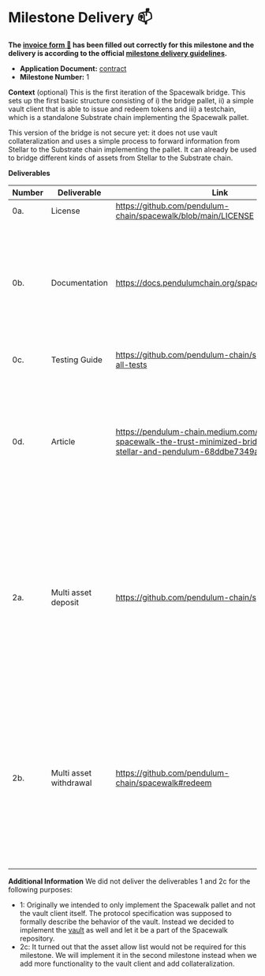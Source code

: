 # Milestone Delivery :mailbox:

**The [invoice form :pencil:](https://docs.google.com/forms/d/e/1FAIpQLSfmNYaoCgrxyhzgoKQ0ynQvnNRoTmgApz9NrMp-hd8mhIiO0A/viewform) has been filled out correctly for this milestone and the delivery is according to the official [milestone delivery guidelines](https://github.com/w3f/Grants-Program/blob/master/docs/milestone-deliverables-guidelines.md).**  

* **Application Document:** [contract](https://github.com/w3f/Grants-Program/blob/master/applications/spacewalk-bridge.md)
* **Milestone Number:** 1

**Context** (optional)
This is the first iteration of the Spacewalk bridge. This sets up the first basic structure consisting of i) the bridge pallet, ii) a simple vault client that is able to issue and redeem tokens and iii) a testchain, which is a standalone Substrate chain implementing the Spacewalk pallet.

This version of the bridge is not secure yet: it does not use vault collateralization and uses a simple process to forward information from Stellar to the Substrate chain implementing the pallet.
It can already be used to bridge different kinds of assets from Stellar to the Substrate chain.

**Deliverables**

| Number | Deliverable | Link | Notes |
| ------------- | ------------- | ------------- |------------- |
| 0a. | License | https://github.com/pendulum-chain/spacewalk/blob/main/LICENSE | - | 
| 0b. | Documentation | https://docs.pendulumchain.org/spacewalk/introduction | A basic tutorial that explains how a user can employ the bridge pallet and the Spacewalk protocol to build a working bridge. | 
| 0c. | Testing Guide | https://github.com/pendulum-chain/spacewalk#run-all-tests | Run a complete suit of unit tests | 
| 0d. | Article | https://pendulum-chain.medium.com/introducing-spacewalk-the-trust-minimized-bridge-between-stellar-and-pendulum-68ddbe7349a0 | This article explains how we extend interBTC to support multiple Stellar assets and provides an overview of the upcoming milestones of the protocol. |
| 2a. | Multi asset deposit | https://github.com/pendulum-chain/spacewalk#issue | We refer to "deposit" as "issue" now (using the wording of interBTC). The link directs to a summary of the code implementing the issue. It is spread over the vault client and the spacewalk pallet. |
| 2b. | Multi asset withdrawal | https://github.com/pendulum-chain/spacewalk#redeem | We refer to "withdrawal" as "redeem" now (using the wording of interBTC). The link directs to a summary of the code implementing the redeem. It is spread over the vault client and the spacewalk pallet. | 

**Additional Information**
We did not deliver the deliverables 1 and 2c for the following purposes:

- 1: Originally we intended to only implement the Spacewalk pallet and not the vault client itself. The protocol specification was supposed to formally describe the behavior of the vault. Instead we decided to implement the [vault](https://github.com/pendulum-chain/spacewalk/tree/main/clients/vault) as well and let it be a part of the Spacewalk repository.
- 2c: It turned out that the asset allow list would not be required for this milestone. We will implement it in the second milestone instead when we add more functionality to the vault client and add collateralization.
